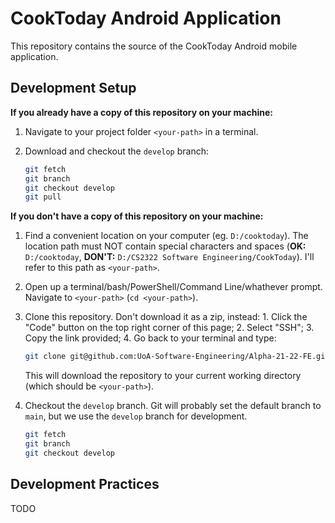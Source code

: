 # CookToday Android Application

This repository contains the source of the CookToday Android mobile application.

## Development Setup

**If you already have a copy of this repository on your machine:**

1. Navigate to your project folder `<your-path>` in a terminal.

2. Download and checkout the `develop` branch:
   ```sh
   git fetch
   git branch
   git checkout develop
   git pull
   ```

**If you don't have a copy of this repository on your machine:**

1. Find a convenient location on your computer (eg. `D:/cooktoday`). The location path must NOT contain special characters and spaces (**OK:** `D:/cooktoday`, **DON'T:** `D:/CS2322 Software Engineering/CookToday`). I'll refer to this path as `<your-path>`.

2. Open up a terminal/bash/PowerShell/Command Line/whathever prompt. Navigate to `<your-path>` (`cd <your-path>`).

3. Clone this repository. Don't download it as a zip, instead: 1. Click the "Code" button on the top right corner of this page; 2. Select "SSH"; 3. Copy the link provided; 4. Go back to your terminal and type:
   ```sh
   git clone git@github.com:UoA-Software-Engineering/Alpha-21-22-FE.git .
   ```
   This will download the repository to your current working directory (which should be `<your-path>`).

4. Checkout the `develop` branch. Git will probably set the default branch to `main`, but we use the `develop` branch for development. 
   ```sh
   git fetch
   git branch
   git checkout develop
   ``` 

## Development Practices

TODO